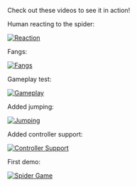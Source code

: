 Check out these videos to see it in action!

Human reacting to the spider:

[![Reaction](http://img.youtube.com/vi/5JKHl2aBRJU/0.jpg)](https://www.youtube.com/watch?v=5JKHl2aBRJU "Reaction (watch it on youtube)")

Fangs:

[![Fangs](http://img.youtube.com/vi/MhjdmUtJwiw/0.jpg)](https://www.youtube.com/watch?v=MhjdmUtJwiw "Fangs (watch it on youtube)")

Gameplay test:

[![Gameplay](http://img.youtube.com/vi/kz6_UiAdvHk/0.jpg)](https://www.youtube.com/watch?v=kz6_UiAdvHk "Gameplay (watch it on youtube)")

Added jumping:

[![Jumping](http://img.youtube.com/vi/k6Jb2ZKCpKc/0.jpg)](https://www.youtube.com/watch?v=k6Jb2ZKCpKc "Jumping (watch it on youtube)")

Added controller support:

[![Controller Support](http://img.youtube.com/vi/qdTMTsKarjI/0.jpg)](https://www.youtube.com/watch?v=qdTMTsKarjI "Controller Support (watch it on youtube)")

First demo:

[![Spider Game](http://img.youtube.com/vi/bZomCcE1vPY/0.jpg)](https://www.youtube.com/watch?v=bZomCcE1vPY "Spider Game (watch it on youtube)")

